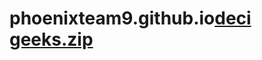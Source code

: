 # phoenixteam9.github.io[deci geeks.zip](https://github.com/phoenixteam9/phoenixteam9.github.io/files/10775123/deci.geeks.zip)

